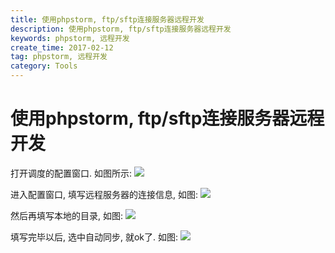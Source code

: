 ```yaml
---
title: 使用phpstorm, ftp/sftp连接服务器远程开发
description: 使用phpstorm, ftp/sftp连接服务器远程开发
keywords: phpstorm, 远程开发
create_time: 2017-02-12
tag: phpstorm, 远程开发
category: Tools
---
```


# 使用phpstorm, ftp/sftp连接服务器远程开发

打开调度的配置窗口. 如图所示:
![](/images/14868884369530.jpg)

进入配置窗口, 填写远程服务器的连接信息, 如图: 
![](/images/14868885284007.jpg)

然后再填写本地的目录, 如图: 
![](/images/14868885779597.jpg)

填写完毕以后, 选中自动同步, 就ok了. 如图: 
![](/images/14868886391653.jpg)






